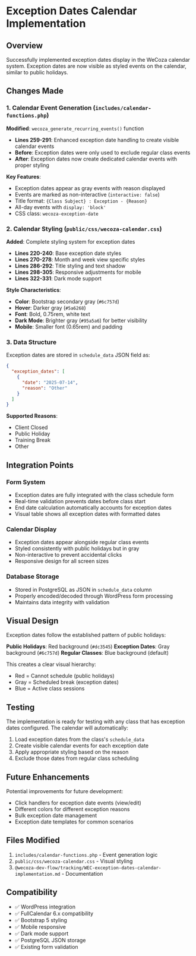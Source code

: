 # Exception Dates Calendar Implementation

## Overview
Successfully implemented exception dates display in the WeCoza calendar system. Exception dates are now visible as styled events on the calendar, similar to public holidays.

## Changes Made

### 1. Calendar Event Generation (`includes/calendar-functions.php`)

**Modified**: `wecoza_generate_recurring_events()` function
- **Lines 259-291**: Enhanced exception date handling to create visible calendar events
- **Before**: Exception dates were only used to exclude regular class events
- **After**: Exception dates now create dedicated calendar events with proper styling

**Key Features**:
- Exception dates appear as gray events with reason displayed
- Events are marked as non-interactive (`interactive: false`)
- Title format: `{Class Subject} : Exception - {Reason}`
- All-day events with `display: 'block'`
- CSS class: `wecoza-exception-date`

### 2. Calendar Styling (`public/css/wecoza-calendar.css`)

**Added**: Complete styling system for exception dates
- **Lines 220-240**: Base exception date styles
- **Lines 270-278**: Month and week view specific styles  
- **Lines 286-292**: Title styling and text shadow
- **Lines 298-305**: Responsive adjustments for mobile
- **Lines 322-331**: Dark mode support

**Style Characteristics**:
- **Color**: Bootstrap secondary gray (`#6c757d`)
- **Hover**: Darker gray (`#5a6268`) 
- **Font**: Bold, 0.75rem, white text
- **Dark Mode**: Brighter gray (`#95a5a6`) for better visibility
- **Mobile**: Smaller font (0.65rem) and padding

### 3. Data Structure

Exception dates are stored in `schedule_data` JSON field as:
```json
{
  "exception_dates": [
    {
      "date": "2025-07-14",
      "reason": "Other"
    }
  ]
}
```

**Supported Reasons**:
- Client Closed
- Public Holiday
- Training Break
- Other

## Integration Points

### Form System
- Exception dates are fully integrated with the class schedule form
- Real-time validation prevents dates before class start
- End date calculation automatically accounts for exception dates
- Visual table shows all exception dates with formatted dates

### Calendar Display
- Exception dates appear alongside regular class events
- Styled consistently with public holidays but in gray
- Non-interactive to prevent accidental clicks
- Responsive design for all screen sizes

### Database Storage
- Stored in PostgreSQL as JSON in `schedule_data` column
- Properly encoded/decoded through WordPress form processing
- Maintains data integrity with validation

## Visual Design

Exception dates follow the established pattern of public holidays:

**Public Holidays**: Red background (`#dc3545`)
**Exception Dates**: Gray background (`#6c757d`)
**Regular Classes**: Blue background (default)

This creates a clear visual hierarchy:
- Red = Cannot schedule (public holidays)
- Gray = Scheduled break (exception dates)  
- Blue = Active class sessions

## Testing

The implementation is ready for testing with any class that has exception dates configured. The calendar will automatically:

1. Load exception dates from the class's `schedule_data`
2. Create visible calendar events for each exception date
3. Apply appropriate styling based on the reason
4. Exclude those dates from regular class scheduling

## Future Enhancements

Potential improvements for future development:
- Click handlers for exception date events (view/edit)
- Different colors for different exception reasons
- Bulk exception date management
- Exception date templates for common scenarios

## Files Modified

1. `includes/calendar-functions.php` - Event generation logic
2. `public/css/wecoza-calendar.css` - Visual styling
3. `@wecoza-dev-flow/tracking/WEC-exception-dates-calendar-implementation.md` - Documentation

## Compatibility

- ✅ WordPress integration
- ✅ FullCalendar 6.x compatibility  
- ✅ Bootstrap 5 styling
- ✅ Mobile responsive
- ✅ Dark mode support
- ✅ PostgreSQL JSON storage
- ✅ Existing form validation
